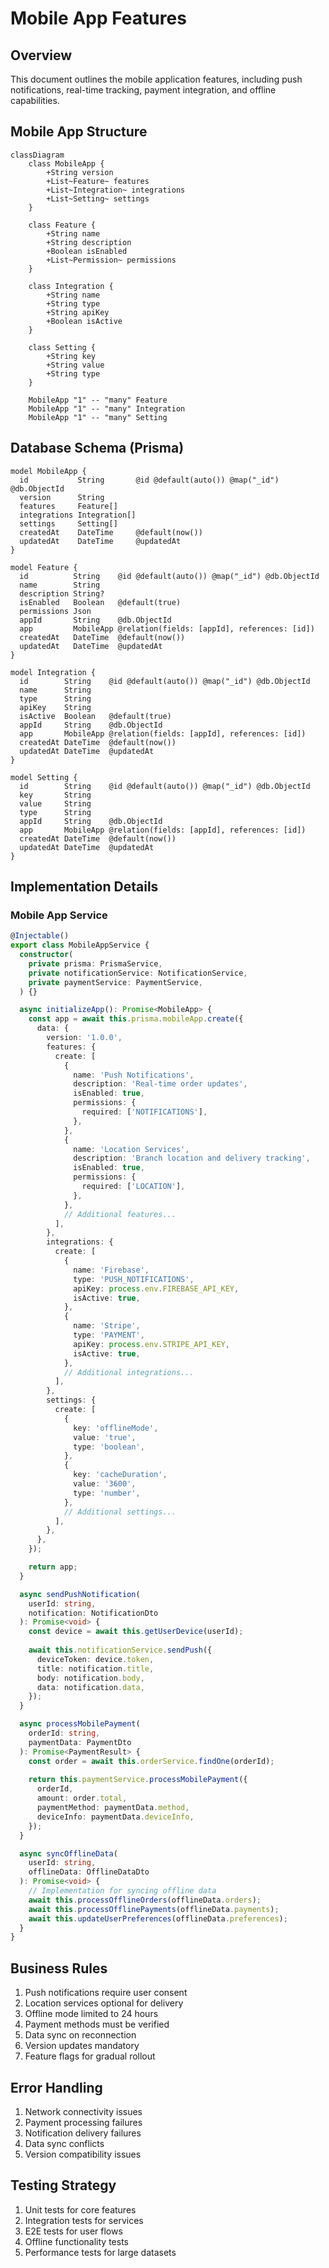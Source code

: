 # Mobile App Features

## Overview
This document outlines the mobile application features, including push notifications, real-time tracking, payment integration, and offline capabilities.

## Mobile App Structure

```mermaid
classDiagram
    class MobileApp {
        +String version
        +List~Feature~ features
        +List~Integration~ integrations
        +List~Setting~ settings
    }
    
    class Feature {
        +String name
        +String description
        +Boolean isEnabled
        +List~Permission~ permissions
    }
    
    class Integration {
        +String name
        +String type
        +String apiKey
        +Boolean isActive
    }
    
    class Setting {
        +String key
        +String value
        +String type
    }
    
    MobileApp "1" -- "many" Feature
    MobileApp "1" -- "many" Integration
    MobileApp "1" -- "many" Setting
```

## Database Schema (Prisma)

```prisma
model MobileApp {
  id           String       @id @default(auto()) @map("_id") @db.ObjectId
  version      String
  features     Feature[]
  integrations Integration[]
  settings     Setting[]
  createdAt    DateTime     @default(now())
  updatedAt    DateTime     @updatedAt
}

model Feature {
  id          String    @id @default(auto()) @map("_id") @db.ObjectId
  name        String
  description String?
  isEnabled   Boolean   @default(true)
  permissions Json
  appId       String    @db.ObjectId
  app         MobileApp @relation(fields: [appId], references: [id])
  createdAt   DateTime  @default(now())
  updatedAt   DateTime  @updatedAt
}

model Integration {
  id        String    @id @default(auto()) @map("_id") @db.ObjectId
  name      String
  type      String
  apiKey    String
  isActive  Boolean   @default(true)
  appId     String    @db.ObjectId
  app       MobileApp @relation(fields: [appId], references: [id])
  createdAt DateTime  @default(now())
  updatedAt DateTime  @updatedAt
}

model Setting {
  id        String    @id @default(auto()) @map("_id") @db.ObjectId
  key       String
  value     String
  type      String
  appId     String    @db.ObjectId
  app       MobileApp @relation(fields: [appId], references: [id])
  createdAt DateTime  @default(now())
  updatedAt DateTime  @updatedAt
}
```

## Implementation Details

### Mobile App Service
```typescript
@Injectable()
export class MobileAppService {
  constructor(
    private prisma: PrismaService,
    private notificationService: NotificationService,
    private paymentService: PaymentService,
  ) {}

  async initializeApp(): Promise<MobileApp> {
    const app = await this.prisma.mobileApp.create({
      data: {
        version: '1.0.0',
        features: {
          create: [
            {
              name: 'Push Notifications',
              description: 'Real-time order updates',
              isEnabled: true,
              permissions: {
                required: ['NOTIFICATIONS'],
              },
            },
            {
              name: 'Location Services',
              description: 'Branch location and delivery tracking',
              isEnabled: true,
              permissions: {
                required: ['LOCATION'],
              },
            },
            // Additional features...
          ],
        },
        integrations: {
          create: [
            {
              name: 'Firebase',
              type: 'PUSH_NOTIFICATIONS',
              apiKey: process.env.FIREBASE_API_KEY,
              isActive: true,
            },
            {
              name: 'Stripe',
              type: 'PAYMENT',
              apiKey: process.env.STRIPE_API_KEY,
              isActive: true,
            },
            // Additional integrations...
          ],
        },
        settings: {
          create: [
            {
              key: 'offlineMode',
              value: 'true',
              type: 'boolean',
            },
            {
              key: 'cacheDuration',
              value: '3600',
              type: 'number',
            },
            // Additional settings...
          ],
        },
      },
    });

    return app;
  }

  async sendPushNotification(
    userId: string,
    notification: NotificationDto
  ): Promise<void> {
    const device = await this.getUserDevice(userId);
    
    await this.notificationService.sendPush({
      deviceToken: device.token,
      title: notification.title,
      body: notification.body,
      data: notification.data,
    });
  }

  async processMobilePayment(
    orderId: string,
    paymentData: PaymentDto
  ): Promise<PaymentResult> {
    const order = await this.orderService.findOne(orderId);
    
    return this.paymentService.processMobilePayment({
      orderId,
      amount: order.total,
      paymentMethod: paymentData.method,
      deviceInfo: paymentData.deviceInfo,
    });
  }

  async syncOfflineData(
    userId: string,
    offlineData: OfflineDataDto
  ): Promise<void> {
    // Implementation for syncing offline data
    await this.processOfflineOrders(offlineData.orders);
    await this.processOfflinePayments(offlineData.payments);
    await this.updateUserPreferences(offlineData.preferences);
  }
}
```

## Business Rules
1. Push notifications require user consent
2. Location services optional for delivery
3. Offline mode limited to 24 hours
4. Payment methods must be verified
5. Data sync on reconnection
6. Version updates mandatory
7. Feature flags for gradual rollout

## Error Handling
1. Network connectivity issues
2. Payment processing failures
3. Notification delivery failures
4. Data sync conflicts
5. Version compatibility issues

## Testing Strategy
1. Unit tests for core features
2. Integration tests for services
3. E2E tests for user flows
4. Offline functionality tests
5. Performance tests for large datasets 